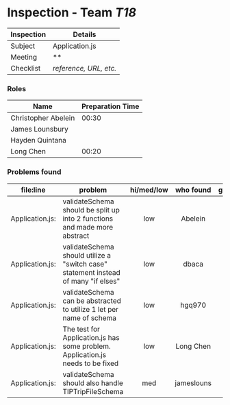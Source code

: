 # Inspection - Team *T18* 
 
| Inspection | Details |
| ----- | ----- |
| Subject | Application.js |
| Meeting | ** |
| Checklist | *reference, URL, etc.* |

### Roles

| Name | Preparation Time |
| ---- | ---- |
| Christopher Abelein | 00:30 |
| James Lounsbury |  |
| Hayden Quintana |  |
| Long Chen | 00:20 |

### Problems found

| file:line | problem | hi/med/low | who found | github#  |
| --- | --- | :---: | :---: | --- |
| Application.js: | validateSchema should be split up into 2 functions and made more abstract | low | Abelein |  |
| Application.js: | validateSchema should utilize a "switch case" statement instead of many "if elses" | low | dbaca | |
| Application.js: | validateSchema can be abstracted to utilize 1 let per name of schema | low | hgq970 |  |
| Application.js: | The test for Application.js has some problem. Application.js needs to be fixed | low | Long Chen |  |
| Application.js: | validateSchema should also handle TIPTripFileSchema | med | jameslouns | |